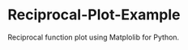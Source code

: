 Reciprocal-Plot-Example
======================

Reciprocal function plot using Matplolib for Python.
